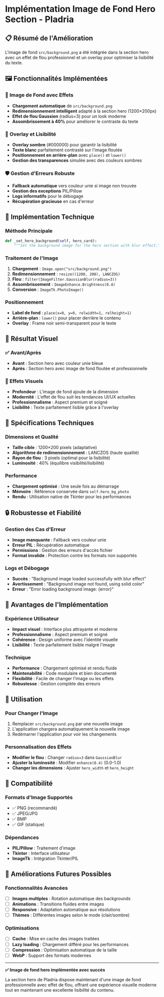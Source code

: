 # Implémentation Image de Fond Hero Section - Pladria

## 📋 Résumé de l'Amélioration

L'image de fond `src/background.png` a été intégrée dans la section hero avec un effet de flou professionnel et un overlay pour optimiser la lisibilité du texte.

## 🖼️ Fonctionnalités Implémentées

### 🎨 **Image de Fond avec Effets**
- **Chargement automatique** de `src/background.png`
- **Redimensionnement intelligent** adapté à la section hero (1200×200px)
- **Effet de flou Gaussien** (radius=3) pour un look moderne
- **Assombrissement à 40%** pour améliorer le contraste du texte

### 🌟 **Overlay et Lisibilité**
- **Overlay sombre** (#000000) pour garantir la lisibilité
- **Texte blanc** parfaitement contrasté sur l'image floutée
- **Positionnement en arrière-plan** avec `place()` et `lower()`
- **Gestion des transparences** simulée avec des couleurs sombres

### 🛡️ **Gestion d'Erreurs Robuste**
- **Fallback automatique** vers couleur unie si image non trouvée
- **Gestion des exceptions** PIL/Pillow
- **Logs informatifs** pour le débogage
- **Récupération gracieuse** en cas d'erreur

## 🔧 **Implémentation Technique**

### Méthode Principale
```python
def _set_hero_background(self, hero_card):
    """Set the background image for the hero section with blur effect."""
```

### Traitement de l'Image
1. **Chargement** : `Image.open("src/background.png")`
2. **Redimensionnement** : `resize((1200, 200), LANCZOS)`
3. **Flou** : `filter(ImageFilter.GaussianBlur(radius=3))`
4. **Assombrissement** : `ImageEnhance.Brightness(0.4)`
5. **Conversion** : `ImageTk.PhotoImage()`

### Positionnement
- **Label de fond** : `place(x=0, y=0, relwidth=1, relheight=1)`
- **Arrière-plan** : `lower()` pour placer derrière le contenu
- **Overlay** : Frame noir semi-transparent pour le texte

## 🎯 **Résultat Visuel**

### ✅ **Avant/Après**
- **Avant** : Section hero avec couleur unie bleue
- **Après** : Section hero avec image de fond floutée et professionnelle

### 🎨 **Effets Visuels**
- **Profondeur** : L'image de fond ajoute de la dimension
- **Modernité** : L'effet de flou suit les tendances UI/UX actuelles
- **Professionnalisme** : Aspect premium et soigné
- **Lisibilité** : Texte parfaitement lisible grâce à l'overlay

## 📐 **Spécifications Techniques**

### Dimensions et Qualité
- **Taille cible** : 1200×200 pixels (adaptative)
- **Algorithme de redimensionnement** : LANCZOS (haute qualité)
- **Rayon de flou** : 3 pixels (optimal pour la lisibilité)
- **Luminosité** : 40% (équilibre visibilité/lisibilité)

### Performance
- **Chargement optimisé** : Une seule fois au démarrage
- **Mémoire** : Référence conservée dans `self.hero_bg_photo`
- **Rendu** : Utilisation native de Tkinter pour les performances

## 🔒 **Robustesse et Fiabilité**

### Gestion des Cas d'Erreur
- **Image manquante** : Fallback vers couleur unie
- **Erreur PIL** : Récupération automatique
- **Permissions** : Gestion des erreurs d'accès fichier
- **Format invalide** : Protection contre les formats non supportés

### Logs et Débogage
- **Succès** : "Background image loaded successfully with blur effect"
- **Avertissement** : "Background image not found, using solid color"
- **Erreur** : "Error loading background image: {error}"

## 🚀 **Avantages de l'Implémentation**

### Expérience Utilisateur
- **Impact visuel** : Interface plus attrayante et moderne
- **Professionnalisme** : Aspect premium et soigné
- **Cohérence** : Design uniforme avec l'identité visuelle
- **Lisibilité** : Texte parfaitement lisible malgré l'image

### Technique
- **Performance** : Chargement optimisé et rendu fluide
- **Maintenabilité** : Code modulaire et bien documenté
- **Flexibilité** : Facile de changer l'image ou les effets
- **Robustesse** : Gestion complète des erreurs

## 📝 **Utilisation**

### Pour Changer l'Image
1. Remplacer `src/background.png` par une nouvelle image
2. L'application chargera automatiquement la nouvelle image
3. Redémarrer l'application pour voir les changements

### Personnalisation des Effets
- **Modifier le flou** : Changer `radius=3` dans `GaussianBlur`
- **Ajuster la luminosité** : Modifier `enhance(0.4)` (0.0-1.0)
- **Changer les dimensions** : Ajuster `hero_width` et `hero_height`

## 🎨 **Compatibilité**

### Formats d'Image Supportés
- ✅ PNG (recommandé)
- ✅ JPEG/JPG
- ✅ BMP
- ✅ GIF (statique)

### Dépendances
- **PIL/Pillow** : Traitement d'image
- **Tkinter** : Interface utilisateur
- **ImageTk** : Intégration Tkinter/PIL

## 🔮 **Améliorations Futures Possibles**

### Fonctionnalités Avancées
- [ ] **Images multiples** : Rotation automatique des backgrounds
- [ ] **Animations** : Transitions fluides entre images
- [ ] **Responsive** : Adaptation automatique aux résolutions
- [ ] **Thèmes** : Différentes images selon le mode (clair/sombre)

### Optimisations
- [ ] **Cache** : Mise en cache des images traitées
- [ ] **Lazy loading** : Chargement différé pour les performances
- [ ] **Compression** : Optimisation automatique de la taille
- [ ] **WebP** : Support des formats modernes

---

**✅ Image de fond hero implémentée avec succès**

La section hero de Pladria dispose maintenant d'une image de fond professionnelle avec effet de flou, offrant une expérience visuelle moderne tout en maintenant une excellente lisibilité du contenu.
